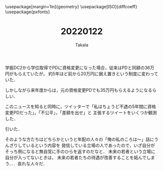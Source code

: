 ﻿---
title: 20220122
yesterday: 20220121
tomorrow: 20220123
days: 757
author: Takala
header-includes:
  - \usepackage[margin=1in]{geometry}
  - \usepackage[ISO]{diffcoeff}
  - \usepackage{pxfonts}
---



学振DC2から学位取得でPDに資格変更になった場合，従来はPDと同額の36万円がもらえていたが，
約5年ほど前から20万円に据え置きという制度に変わっていた．


しかしながら来年度からは，元の資格変更PDでも35万円もらえるようになるらしい．



このニュースを知ると同時に，ツイッターで「私はちょうど不遇の5年間に資格変更PDだった」，「不公平」，「差額を出せ」と
主張するツイートをいくつか観測した．


引いた．


そのような方たちはどちらかというと年配の人々の「俺の私のころは～」話にうんざりしているという内容を
発信している立場の人であったので，いざ自分がそっち側になると無自覚に手のひらを返すのだなと．
未来の若者という立場に自分が入ってないときは，
未来の若者たちの待遇が改善することを妬んでしまう．．．哀れな人々だ．


